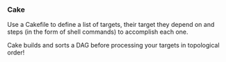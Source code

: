 ### Cake

Use a Cakefile to define a list of targets, their target they depend on and
steps (in the form of shell commands) to accomplish each one.

Cake builds and sorts a DAG before processing your targets in topological
order!
